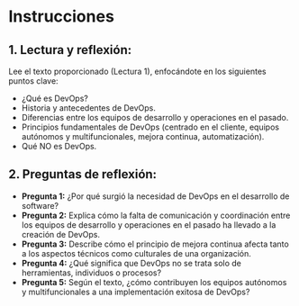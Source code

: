 # Instrucciones

## 1. Lectura y reflexión:
Lee el texto proporcionado (Lectura 1), enfocándote en los siguientes puntos clave:

- ¿Qué es DevOps?
- Historia y antecedentes de DevOps.
- Diferencias entre los equipos de desarrollo y operaciones en el pasado.
- Principios fundamentales de DevOps (centrado en el cliente, equipos autónomos y multifuncionales, mejora continua, automatización).
- Qué NO es DevOps.

## 2. Preguntas de reflexión:
- **Pregunta 1:** ¿Por qué surgió la necesidad de DevOps en el desarrollo de software?
- **Pregunta 2:** Explica cómo la falta de comunicación y coordinación entre los equipos de desarrollo y operaciones en el pasado ha llevado a la creación de DevOps.
- **Pregunta 3:** Describe cómo el principio de mejora continua afecta tanto a los aspectos técnicos como culturales de una organización.
- **Pregunta 4:** ¿Qué significa que DevOps no se trata solo de herramientas, individuos o procesos?
- **Pregunta 5:** Según el texto, ¿cómo contribuyen los equipos autónomos y multifuncionales a una implementación exitosa de DevOps?
